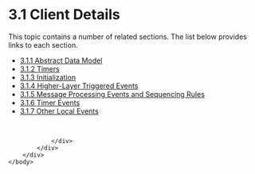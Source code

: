 <html dir="LTR" xmlns:mshelp="http://msdn.microsoft.com/mshelp" xmlns:ddue="http://ddue.schemas.microsoft.com/authoring/2003/5" xmlns:xlink="http://www.w3.org/1999/xlink" xmlns:tool="http://www.microsoft.com/tooltip">
    <head>
        <meta http-equiv="Content-Type" content="text/html; CHARSET=utf-8"></meta>
        <meta name="save" content="history"></meta>
        <title>3.1 Client Details</title>
        <xml>
            <mshelp:toctitle title="3.1 Client Details"></mshelp:toctitle>
            <mshelp:rltitle title="[MS-SSAS8]: Client Details"></mshelp:rltitle>
            <mshelp:keyword index="A" term="b86b15ea-499e-410c-90e7-546e6e026171"></mshelp:keyword>
            <mshelp:attr name="DCSext.ContentType" value="open specification"></mshelp:attr>
            <mshelp:attr name="AssetID" value="b86b15ea-499e-410c-90e7-546e6e026171"></mshelp:attr>
            <mshelp:attr name="TopicType" value="kbRef"></mshelp:attr>
            <mshelp:attr name="DCSext.Title" value="[MS-SSAS8]: Client Details" />
        </xml>
    </head>
    <body>
        <div id="header">
            <h1 class="heading">3.1 Client Details</h1>
        </div>
        <div id="mainSection">
            <div id="mainBody">
                <div id="allHistory" class="saveHistory"></div>
                <div id="sectionSection0" class="section" name="collapseableSection">
                    <p>This topic contains a number of related sections. The list below provides links to each section.<br /></p><ul><li><span><a href="2bd6b463-a1b4-419d-9997-d886bf456434.html">3.1.1 Abstract Data Model</a></span></li><li><span><a href="83358c5e-5bc4-485f-bf5b-2cb7f7f65443.html">3.1.2 Timers</a></span></li><li><span><a href="ee71829d-94af-40f5-bb94-28853b01af4c.html">3.1.3 Initialization</a></span></li><li><span><a href="ff057b89-d96d-4179-b53d-4a878f512591.html">3.1.4 Higher-Layer Triggered Events</a></span></li><li><span><a href="5697190c-d2f7-457f-bc1c-bd558d0878f2.html">3.1.5 Message Processing Events and Sequencing Rules</a></span></li><li><span><a href="d7b64e8c-6543-441d-bea8-4c50ab6bc6f9.html">3.1.6 Timer Events</a></span></li><li><span><a href="0f4f6691-9140-4ba9-b24b-269fe068f963.html">3.1.7 Other Local Events</a></span></li></ul><p><br /></p>


                </div>
            </div>
        </div>
    </body>
</html>
